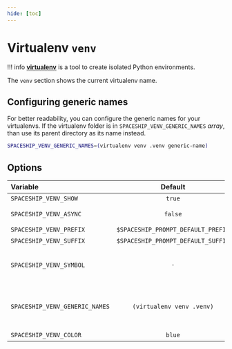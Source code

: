 ```yaml
---
hide: [toc]
---
```


# Virtualenv `venv`

!!! info
    [**virtualenv**](https://virtualenv.pypa.io) is a tool to create isolated Python environments.

The `venv` section shows the current virtualenv name.

## Configuring generic names

For better readability, you can configure the generic names for your virtualenvs. If the virtualenv folder is in `SPACESHIP_VENV_GENERIC_NAMES` _array_, than use its parent directory as its name instead.

```zsh title=".zshrc"
SPACESHIP_VENV_GENERIC_NAMES=(virtualenv venv .venv generic-name)
```

## Options

| Variable                       |              Default               | Meaning                                                          |
| :----------------------------- | :--------------------------------: | ---------------------------------------------------------------- |
| `SPACESHIP_VENV_SHOW`          |               `true`               | Show section                                                     |
| `SPACESHIP_VENV_ASYNC`         |              `false`               | Render section asynchronously                                    |
| `SPACESHIP_VENV_PREFIX`        | `$SPACESHIP_PROMPT_DEFAULT_PREFIX` | Section's prefix                                                 |
| `SPACESHIP_VENV_SUFFIX`        | `$SPACESHIP_PROMPT_DEFAULT_SUFFIX` | Section's suffix                                                 |
| `SPACESHIP_VENV_SYMBOL`        |                `·`                 | Symbol displayed before the section                              |
| `SPACESHIP_VENV_GENERIC_NAMES` |     `(virtualenv venv .venv)`      | Generic folder names. Parent folder will be used as name instead |
| `SPACESHIP_VENV_COLOR`         |               `blue`               | Section's color                                                  |
